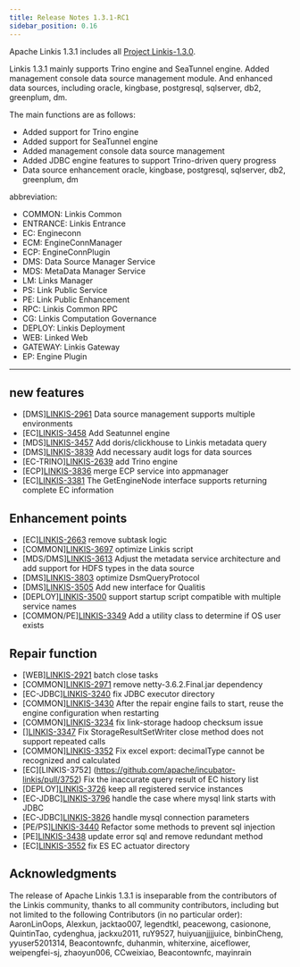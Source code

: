 ```yaml
---
title: Release Notes 1.3.1-RC1
sidebar_position: 0.16
---
```


Apache Linkis 1.3.1 includes all [Project Linkis-1.3.0](https://github.com/apache/incubator-linkis/projects/23).

Linkis 1.3.1 mainly supports Trino engine and SeaTunnel engine. Added management console data source management module. And enhanced data sources, including oracle, kingbase, postgresql, sqlserver, db2, greenplum, dm.

The main functions are as follows:

* Added support for Trino engine
* Added support for SeaTunnel engine
* Added management console data source management
* Added JDBC engine features to support Trino-driven query progress
* Data source enhancement oracle, kingbase, postgresql, sqlserver, db2, greenplum, dm

abbreviation:
- COMMON: Linkis Common
- ENTRANCE: Linkis Entrance
- EC: Engineconn
- ECM: EngineConnManager
- ECP: EngineConnPlugin
- DMS: Data Source Manager Service
- MDS: MetaData Manager Service
- LM: Links Manager
- PS: Link Public Service
- PE: Link Public Enhancement
- RPC: Linkis Common RPC
- CG: Linkis Computation Governance
- DEPLOY: Linkis Deployment
- WEB: Linked Web
- GATEWAY: Linkis Gateway
- EP: Engine Plugin

---

## new features

+ \[DMS][LINKIS-2961](https://github.com/apache/incubator-linkis/pull/2961) Data source management supports multiple environments
+ \[EC][LINKIS-3458](https://github.com/apache/incubator-linkis/pull/3458) Add Seatunnel engine
+ \[MDS][LINKIS-3457](https://github.com/apache/incubator-linkis/pull/3457) Add doris/clickhouse to Linkis metadata query
+ \[DMS][LINKIS-3839](https://github.com/apache/incubator-linkis/pull/3839) Add necessary audit logs for data sources
+ \[EC-TRINO][LINKIS-2639](https://github.com/apache/incubator-linkis/pull/2639) add Trino engine
+ \[ECP][LINKIS-3836](https://github.com/apache/incubator-linkis/pull/3836) merge ECP service into appmanager
+ \[EC][LINKIS-3381](https://github.com/apache/incubator-linkis/pull/3381) The GetEngineNode interface supports returning complete EC information


## Enhancement points

+ \[EC][LINKIS-2663](https://github.com/apache/incubator-linkis/pull/2663) remove subtask logic
+ \[COMMON][LINKIS-3697](https://github.com/apache/incubator-linkis/pull/3697) optimize Linkis script
+ \[MDS/DMS][LINKIS-3613](https://github.com/apache/incubator-linkis/pull/3613) Adjust the metadata service architecture and add support for HDFS types in the data source
+ \[DMS][LINKIS-3803](https://github.com/apache/incubator-linkis/pull/3803) optimize DsmQueryProtocol
+ \[DMS][LINKIS-3505](https://github.com/apache/incubator-linkis/pull/3505) Add new interface for Qualitis
+ \[DEPLOY][LINKIS-3500](https://github.com/apache/incubator-linkis/pull/3500) support startup script compatible with multiple service names
+ \[COMMON/PE][LINKIS-3349](https://github.com/apache/incubator-linkis/pull/3349) Add a utility class to determine if OS user exists

## Repair function
+ \[WEB][LINKIS-2921](https://github.com/apache/incubator-linkis/pull/2921) batch close tasks
+ \[COMMON][LINKIS-2971](https://github.com/apache/incubator-linkis/pull/2971) remove netty-3.6.2.Final.jar dependency
+ \[EC-JDBC][LINKIS-3240](https://github.com/apache/incubator-linkis/pull/3240) fix JDBC executor directory
+ \[COMMON][LINKIS-3430](https://github.com/apache/incubator-linkis/pull/3430) After the repair engine fails to start, reuse the engine configuration when restarting
+ \[COMMON][LINKIS-3234](https://github.com/apache/incubator-linkis/pull/3234) fix link-storage hadoop checksum issue
+ \[][LINKIS-3347](https://github.com/apache/incubator-linkis/pull/3347) Fix StorageResultSetWriter close method does not support repeated calls
+ \[COMMON][LINKIS-3352](https://github.com/apache/incubator-linkis/pull/3352) Fix excel export: decimalType cannot be recognized and calculated
+ \[EC][LINKIS-3752] (https://github.com/apache/incubator-linkis/pull/3752) Fix the inaccurate query result of EC history list
+ \[DEPLOY][LINKIS-3726](https://github.com/apache/incubator-linkis/pull/3726) keep all registered service instances
+ \[EC-JDBC][LINKIS-3796](https://github.com/apache/incubator-linkis/pull/3796) handle the case where mysql link starts with JDBC
+ \[EC-JDBC][LINKIS-3826](https://github.com/apache/incubator-linkis/pull/3826) handle mysql connection parameters
+ \[PE/PS][LINKIS-3440](https://github.com/apache/incubator-linkis/pull/3440) Refactor some methods to prevent sql injection
+ \[PE][LINKIS-3438](https://github.com/apache/incubator-linkis/pull/3438) update error sql and remove redundant method
+ \[EC][LINKIS-3552](https://github.com/apache/incubator-linkis/pull/3552) fix ES EC actuator directory

## Acknowledgments
The release of Apache Linkis 1.3.1 is inseparable from the contributors of the Linkis community, thanks to all community contributors, including but not limited to the following Contributors (in no particular order):
AaronLinOops, Alexkun, jacktao007, legendtkl, peacewong, casionone, QuintinTao, cydenghua, jackxu2011, ruY9527, huiyuanjjjjuice, binbinCheng, yyuser5201314, Beacontownfc, duhanmin, whiterxine, aiceflower, weipengfei-sj, zhaoyun006, CCweixiao, Beacontownfc, mayinrain